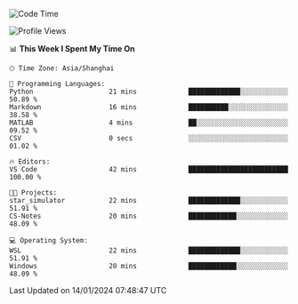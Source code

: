 <!--START_SECTION:waka-->
![Code Time](http://img.shields.io/badge/Code%20Time-1%2C446%20hrs%2057%20mins-blue)

![Profile Views](http://img.shields.io/badge/Profile%20Views-0-blue)

📊 **This Week I Spent My Time On** 

```text
🕑︎ Time Zone: Asia/Shanghai

💬 Programming Languages: 
Python                   21 mins             █████████████░░░░░░░░░░░░   50.89 % 
Markdown                 16 mins             ██████████░░░░░░░░░░░░░░░   38.58 % 
MATLAB                   4 mins              ██░░░░░░░░░░░░░░░░░░░░░░░   09.52 % 
CSV                      0 secs              ░░░░░░░░░░░░░░░░░░░░░░░░░   01.02 % 

🔥 Editors: 
VS Code                  42 mins             █████████████████████████   100.00 % 

🐱‍💻 Projects: 
star_simulator           22 mins             █████████████░░░░░░░░░░░░   51.91 % 
CS-Notes                 20 mins             ████████████░░░░░░░░░░░░░   48.09 % 

💻 Operating System: 
WSL                      22 mins             █████████████░░░░░░░░░░░░   51.91 % 
Windows                  20 mins             ████████████░░░░░░░░░░░░░   48.09 % 
```


 Last Updated on 14/01/2024 07:48:47 UTC
<!--END_SECTION:waka-->